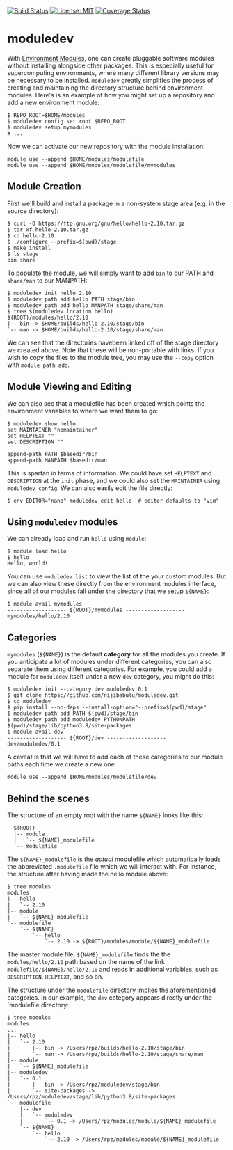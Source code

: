 [![Build Status](https://travis-ci.com/nijibabulu/moduledev.svg?branch=master)](https://travis-ci.com/nijibabulu/moduledev)
[![License: MIT](https://img.shields.io/badge/License-MIT-yellow.svg)](https://opensource.org/licenses/MIT)
[![Coverage Status](https://codecov.io/gh/nijibabulu/moduledev/branch/master/graph/badge.svg)](https://codecov.io/gh/nijibabulu/moduledev)

# moduledev

With [Environment Modules](http://modules.sourceforge.net/), one can create pluggable software modules without installing alongside other packages. This is especially useful for supercomputing environments, where many different library versions may be necessary to be installed. `moduledev` greatly simplifies the process of creating and maintaining the directory structure behind environment modules.  Here's is an example of how you might set up a repository and add a new environment module:

```
$ REPO_ROOT=$HOME/modules
$ moduledev config set root $REPO_ROOT
$ moduledev setup mymodules
# ...
```

Now we can activate our new repository with the module installation:
```
module use --append $HOME/modules/modulefile
module use --append $HOME/modules/modulefile/mymodules
```

## Module Creation

First we'll build and install a package in a non-system stage area (e.g. in the source directory):
```
$ curl -O https://ftp.gnu.org/gnu/hello/hello-2.10.tar.gz
$ tar xf hello-2.10.tar.gz
$ cd hello-2.10
$ ./configure --prefix=$(pwd)/stage
$ make install
$ ls stage
bin share
```

To populate the module, we will simply want to add `bin` to our PATH and `share/man` to our MANPATH:

```
$ moduledev init hello 2.10
$ moduledev path add hello PATH stage/bin
$ moduledev path add hello MANPATH stage/share/man
$ tree $(moduledev location hello)
${ROOT}/modules/hello/2.10
|-- bin -> $HOME/builds/hello-2.10/stage/bin
`-- man -> $HOME/builds/hello-2.10/stage/share/man
```

We can see that the directories havebeen linked off of the stage directory we created above. Note that these will be non-portable with links. If you wish to copy the files to the module tree, you may use the `--copy` option with `module path add`.

## Module Viewing and Editing

We can also see that a modulefile has been created
which points the environment variables to where we want them to go:

```
$ moduledev show hello
set MAINTAINER "nomaintainer"
set HELPTEXT ""
set DESCRIPTION ""

append-path PATH $basedir/bin
append-path MANPATH $basedir/man
```

This is spartan in terms of information. We could have set `HELPTEXT`
and `DESCRIPTION` at the `init` phase, and we could also set the `MAINTAINER`
using `moduledev config`.  We can also easily edit the file
directly:

```
$ env EDITOR="nano" moduledev edit hello  # editor defaults to "vim"
```

## Using `moduledev` modules

We can already load and run `hello` using `module`:

```
$ module load hello
$ hello
Hello, world!
```

You can use `moduledev list` to view the list of the your custom modules. But we can also view these directly from the environment modules interface, since all of our modules fall under the directory that we setup `${NAME}`:

```
$ module avail mymodules
------------------- ${ROOT}/mymodules -------------------
mymodules/hello/2.10
```

## Categories

`mymodules` (`${NAME}`) is the default **category** for all the modules you create. If you anticipate a lot of modules under different categories, you can also separate them using different categories.  For example, you could add a module for `moduledev` itself under a new `dev` category, you might do this:

```
$ moduledev init --category dev moduledev 0.1
$ git clone https://github.com/nijibabulu/moduledev.git
$ cd moduledev
$ pip install --no-deps --install-option="--prefix=$(pwd)/stage" .
$ moduledev path add PATH $(pwd)/stage/bin
$ moduledev path add moduledev PYTHONPATH $(pwd)/stage/lib/python3.8/site-packages
$ module avail dev
------------------- ${ROOT}/dev -------------------
dev/moduledev/0.1
```

A caveat is that we will have to add each of these categories to our module paths each time we create a new one:

```
module use --append $HOME/modules/modulefile/dev
```

## Behind the scenes

The structure of an empty root with the name `${NAME}` looks like this:

```
  ${ROOT}
  |-- module
  |   `-- ${NAME}_modulefile
  `-- modulefile
```

The `${NAME}_modulefile` is the *actual* modulefile which automatically loads
the abbreviated `.modulefile` file which we will interact with. For instance,
the structure after having made the hello module above:


```
$ tree modules
modules
|-- hello
|   `-- 2.10
|-- module
|   `-- ${NAME}_modulefile
`-- modulefile
    `-- ${NAME}
        `-- hello
            `-- 2.10 -> ${ROOT}/modules/module/${NAME}_modulefile
```

The master module file, `${NAME}_modulefile` finds the the `modules/hello/2.10`
path based on the name of the link `modulefile/${NAME}/hello/2.10` and reads in
additional variables, such as `DESCRIPTION`, `HELPTEXT`, and so on. 

The structure under the `modulefile` directory implies the aforementioned categories. In our example, the `dev` category appears directly under the `modulefile directory:

```
$ tree modules
modules 
...
|-- hello
|   `-- 2.10
|       |-- bin -> /Users/rpz/builds/hello-2.10/stage/bin
|       `-- man -> /Users/rpz/builds/hello-2.10/stage/share/man
|-- module
|   `-- ${NAME}_modulefile
|-- moduledev
|   `-- 0.1
|       |-- bin -> /Users/rpz/moduledev/stage/bin
|       `-- site-packages -> /Users/rpz/moduledev/stage/lib/python3.8/site-packages
`-- modulefile
    |-- dev
    |   `-- moduledev
    |       `-- 0.1 -> /Users/rpz/modules/module/${NAME}_modulefile
    `-- ${NAME}
        `-- hello
            `-- 2.10 -> /Users/rpz/modules/module/${NAME}_modulefile
```

